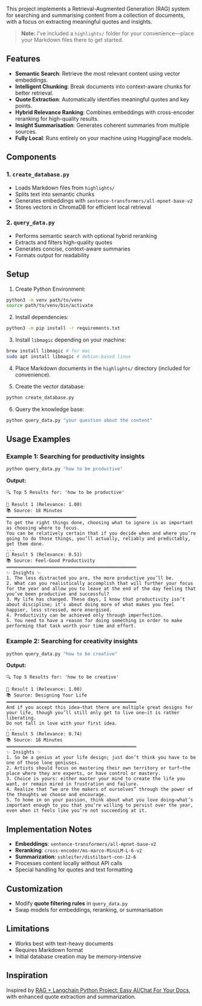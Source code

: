 This project implements a Retrieval-Augmented Generation (RAG) system for searching and summarising content from a collection of documents, with a focus on extracting meaningful quotes and insights.

> **Note:** I’ve included a `highlights/` folder for your convenience—place your Markdown files there to get started.

## Features
* **Semantic Search**: Retrieve the most relevant content using vector embeddings.
* **Intelligent Chunking**: Break documents into context-aware chunks for better retrieval.
* **Quote Extraction**: Automatically identifies meaningful quotes and key points.
* **Hybrid Relevance Ranking**: Combines embeddings with cross-encoder reranking for high-quality results.
* **Insight Summarisation**: Generates coherent summaries from multiple sources.
* **Fully Local**: Runs entirely on your machine using HuggingFace models.

## Components
### 1. `create_database.py`
* Loads Markdown files from `highlights/`
* Splits text into semantic chunks
* Generates embeddings with `sentence-transformers/all-mpnet-base-v2`
* Stores vectors in ChromaDB for efficient local retrieval

### 2. `query_data.py`
* Performs semantic search with optional hybrid reranking
* Extracts and filters high-quality quotes
* Generates concise, context-aware summaries
* Formats output for readability

## Setup
1. Create Python Environment:
```bash
python3 -m venv path/to/venv
source path/to/venv/bin/activate
```

2. Install dependencies:
```bash
python3 -m pip install -r requirements.txt
```

3. Install `libmagic` depending on your machine:
```bash
brew install libmagic # for mac
sudo apt install libmagic # debian-based linux
```

4. Place Markdown documents in the `highlights/` directory (included for convenience).

5. Create the vector database:
```bash
python create_database.py
```

6. Query the knowledge base:
```bash
python query_data.py "your question about the content"
```

## Usage Examples
### Example 1: Searching for productivity insights
```bash
python query_data.py "how to be productive"
```

**Output:**
```
🔍 Top 5 Results for: 'how to be productive'

📌 Result 1 (Relevance: 1.00)
📚 Source: 18 Minutes
━━━━━━━━━━━━━━━━━━━━━━━━━━━━━━━━━━━━━━━━━━━━━━━━
To get the right things done, choosing what to ignore is as important as choosing where to focus.
You can be relatively certain that if you decide when and where you’re going to do those things, you’ll actually, reliably and predictably, get them done.
...
📌 Result 5 (Relevance: 0.51)
📚 Source: Feel-Good Productivity
════════════════════════════════════════════════
✨ Insights ✨
1. The less distracted you are, the more productive you’ll be.
2. What can you realistically accomplish that will further your focus for the year and allow you to leave at the end of the day feeling that you’ve been productive and successful?
3. My life has changed. These days, I know that productivity isn’t about discipline; it’s about doing more of what makes you feel happier, less stressed, more energised.
4. Productivity can be achieved only through imperfection.
5. You need to have a reason for doing something in order to make performing that task worth your time and effort.
```

### Example 2: Searching for creativity insights
```bash
python query_data.py "how to be creative"
```

**Output:**
```
🔍 Top 5 Results for: 'how to be creative'

📌 Result 1 (Relevance: 1.00)
📚 Source: Designing Your Life
━━━━━━━━━━━━━━━━━━━━━━━━━━━━━━━━━━━━━━━━━━━━━━━━
And if you accept this idea—that there are multiple great designs for your life, though you’ll still only get to live one—it is rather liberating.
Do not fall in love with your first idea.
...
📌 Result 5 (Relevance: 0.74)
📚 Source: 18 Minutes
════════════════════════════════════════════════
✨ Insights ✨
1. So be a genius at your life design; just don’t think you have to be one of those lone geniuses.
2. Artists should focus on mastering their own territory or turf—the place where they are experts, or have control or mastery.
3. Choice is yours: either master your mind to create the life you want, or remain mired in frustration and failure.
4. Realize that “we are the makers of ourselves” through the power of the thoughts we choose and encourage.
5. To home in on your passion, think about what you love doing—what’s important enough to you that you’re willing to persist over the year, even when it feels like you’re not succeeding at it.
```

## Implementation Notes
* **Embeddings**: `sentence-transformers/all-mpnet-base-v2`
* **Reranking**: `cross-encoder/ms-marco-MiniLM-L-6-v2`
* **Summarization**: `sshleifer/distilbart-cnn-12-6`
* Processes content locally without API calls
* Special handling for quotes and text formatting

## Customization
* Modify **quote filtering rules** in `query_data.py`
* Swap models for embeddings, reranking, or summarisation

## Limitations
* Works best with text-heavy documents
* Requires Markdown format
* Initial database creation may be memory-intensive

## Inspiration
Inspired by [RAG + Langchain Python Project: Easy AI/Chat For Your Docs](https://www.youtube.com/watch?v=tcqEUSNCn8I), with enhanced quote extraction and summarization.
